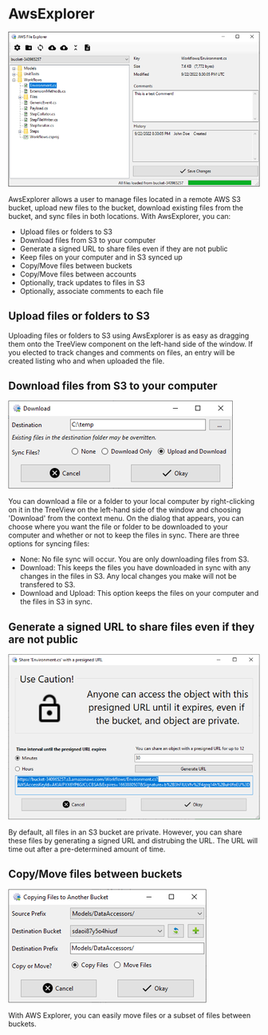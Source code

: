 # AwsExplorer
 
![Main Screen](Screenshots/MainScreen.png)

AwsExplorer allows a user to manage files located in a remote AWS S3 bucket, upload new files to the bucket, download existing files from the bucket, and sync files in both locations. With AwsExplorer, you can:

- Upload files or folders to S3
- Download files from S3 to your computer
- Generate a signed URL to share files even if they are not public
- Keep files on your computer and in S3 synced up
- Copy/Move files between buckets
- Copy/Move files between accounts
- Optionally, track updates to files in S3
- Optionally, associate comments to each file

## Upload files or folders to S3

Uploading files or folders to S3 using AwsExplorer is as easy as dragging them onto the TreeView component on the left-hand side of the window. If you elected to track changes and comments on files, an entry will be created listing who and when uploaded the file.

## Download files from S3 to your computer

![Download Screen](Screenshots/DownloadScreen.png)

You can download a file or a folder to your local computer by right-clicking on it in the TreeView on the left-hand side of the window and choosing 'Download' from the context menu. On the dialog that appears, you can choose where you want the file or folder to be downloaded to your computer and whether or not to keep the files in sync. There are three options for syncing files:

- None: No file sync will occur. You are only downloading files from S3.
- Download: This keeps the files you have downloaded in sync with any changes in the files in S3. Any local changes you make will not be transfered to S3.
- Download and Upload: This option keeps the files on your computer and the files in S3 in sync.

## Generate a signed URL to share files even if they are not public

![Download Screen](Screenshots/ShareScreen.png)

By default, all files in an S3 bucket are private. However, you can share these files by generating a signed URL and distrubing the URL. The URL will time out after a pre-determined amount of time.

## Copy/Move files between buckets

![Copy/Move Screen](Screenshots/CopyMoveFiles.png)

With AWS Explorer, you can easily move files or a subset of files between buckets.

